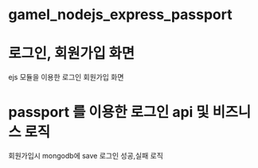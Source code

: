 ﻿# gamel_nodejs_express_passport
# 로그인, 회원가입 화면
  ejs 모듈을 이용한 로그인 회원가입 화면
# passport 를 이용한 로그인 api 및 비즈니스 로직
  회원가입시 mongodb에 save
  로그인 성공,실패 로직
